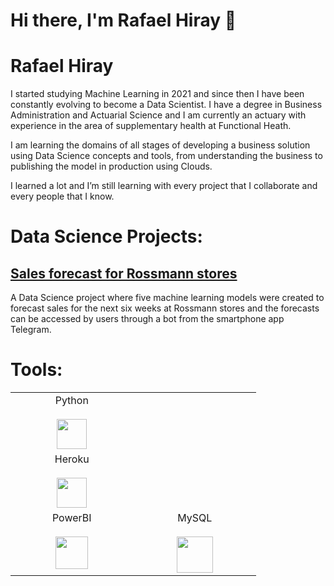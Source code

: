 # Hi there, I'm Rafael Hiray 👋

# Rafael Hiray

I started studying Machine Learning in 2021 and since then I have been constantly evolving to become a Data Scientist. I have a degree in Business Administration and Actuarial Science and I am currently an actuary with experience in the area of supplementary health at Functional Heath.

I am learning the domains of all stages of developing a business solution using Data Science concepts and tools, from understanding the business to publishing the model in production using Clouds.

I learned a lot and I’m still learning with every project that I collaborate and every people that I know.

# Data Science Projects:

## [Sales forecast for Rossmann stores](https://github.com/RafaHiray/Rossmann_Sales_Prediction)
A Data Science project where five machine learning models were created to forecast sales for the next six weeks at Rossmann stores and the forecasts can be accessed by users through a bot from the smartphone app Telegram.

# Tools:
<p align="left">
 <table>
  <tbody>
    <tr valign="top">
      <td width="20%" align="center">
        <span>Python</span><br><br>
        <img height="48px" src="https://cdn.svgporn.com/logos/python.svg">
      </td>
    </tr>
    <tr valign="top">
      <td width="20%" align="center">
        <span>Heroku</span><br><br>
        <img height="48px" src="https://blog.4linux.com.br/wp-content/uploads/2018/01/Heroku.png">
   </tr>
   <tr valign="top">
      <td width="20%" align="center">
        <span>PowerBI</span><br><br>
        <img height="52" src="https://hotmart.s3.amazonaws.com/product_contents/44040e20-3d37-44be-9a9b-f935ceb3fcf4/Logo_Amarela.png">
      </td>
      <td width="20%" align="center">
        <span>MySQL</span><br><br>
        <img height="58" src="https://img2.gratispng.com/20180819/xv/kisspng-logo-mysql-cluster-database-oracle-corporation-macrosolution-5b7962c3aaa0d2.7413479715346817956989.jpg">
      </td>
    </tr>
  </tbody>
</table>
</p>

<br />



<!--
**RafaHiray/RafaHiray** is a ✨ _special_ ✨ repository because its `README.md` (this file) appears on your GitHub profile.

Here are some ideas to get you started:

- 🔭 I’m currently working on ...
- 🌱 I’m currently learning ...
- 👯 I’m looking to collaborate on ...
- 🤔 I’m looking for help with ...
- 💬 Ask me about ...
- 📫 How to reach me: ...
- 😄 Pronouns: ...
- ⚡ Fun fact: ...
-->
